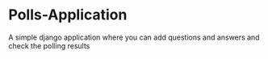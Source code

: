 # Polls-Application
A simple django application where you can add questions and answers and check the polling results
